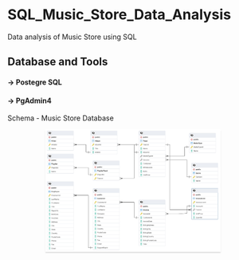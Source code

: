 # SQL_Music_Store_Data_Analysis
Data analysis of Music Store using SQL

<h2>Database and Tools</h2>
<h4 style="margin-bottom=50px;"> -> Postegre SQL</h4>
<h4> -> PgAdmin4</h4>


Schema - Music Store Database
<br/>
<div style="text-align: center;">
    <img src="https://github.com/Sumeettt27/SQL_Music_Store_Data_Analysis/blob/main/Music_Store_Database_Schema.png" alt="amy's store dashboard" style="max-width:70%;box-shadow:0 2.8px 2.2px rgba(0, 0, 0, 0.12)" />
</div>
<br/>
